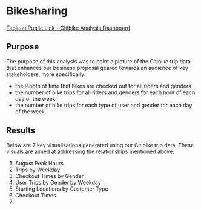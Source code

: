 # Bikesharing

[Tableau Public Link - Citibike Analysis Dashboard](https://public.tableau.com/views/Module_14Challenge_16623219874910/CitibikeAnalysis?:language=en-US&publish=yes&:display_count=n&:origin=viz_share_link)

## Purpose

The purpose of this analysis was to paint a picture of the Citibike trip data that enhances our business proposal geared towards an audience of key stakeholders, 
more specifically:
- the length of time that bikes are checked out for all riders and genders
- the number of bike trips for all riders and genders for each hour of each day of the week
- the number of bike trips for each type of user and gender for each day of the week.

## Results

Below are 7 key visualizations generated using our Citibike trip data. These visuals are aimed at addressing the relationships mentioned above:
1. August Peak Hours
2. Trips by Weekday
3. Checkout Times by Gender
4. User Trips by Gender by Weekday
5. Starting Locations by Customer Type
6. Checkout Times
7. 
